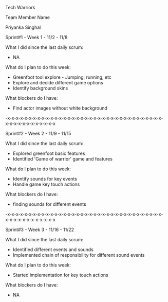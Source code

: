 Tech Warriors

Team Member Name

Priyanka Singhal

Sprint#1 - Week 1 - 11/2 - 11/8

What I did since the last daily scrum:
- NA

What do I plan to do this week:
- Greenfoot tool explore - Jumping, running, etc 
- Explore and decide different game options
- Identify background skins

What blockers do I have:
- Find actor images without white background

-x-x-x-x-x-x-x-x-x-x-x-x-x-x-x-x-x-x-x-x-x-x-x-x-x-x-x-x-x-x-x-x-x-x-x-x-x-x-x-x-x-x-x-x-x-x-x-x

Sprint#2 - Week 2 - 11/9 - 11/15

What I did since the last daily scrum:
- Explored greenfoot basic features
- Identified 'Game of warrior' game and features

What do I plan to do this week:
- Identify sounds for key events
- Handle game key touch actions

What blockers do I have:
- finding sounds for different events


-x-x-x-x-x-x-x-x-x-x-x-x-x-x-x-x-x-x-x-x-x-x-x-x-x-x-x-x-x-x-x-x-x-x-x-x-x-x-x-x-x-x-x-x-x-x-x-x

Sprint#3 - Week 3 - 11/16 - 11/22

What I did since the last daily scrum:
- Identified different events and sounds
- Implemented chain of responsibility for different sound events

What do I plan to do this week:
- Started implementation for key touch actions

What blockers do I have:
- NA
